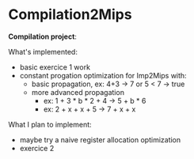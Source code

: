 # Compilation2Mips

**Compilation project**:

What's implemented:
- basic exercice 1 work
- constant progation optimization for Imp2Mips with:
  - basic propagation, ex: 4+3 -> 7 or 5 < 7 -> true
  - more advanced propagation
    - ex: 1 + 3 * b * 2 + 4 -> 5 + b * 6
    - ex: 2 + x + x + 5 -> 7 + x + x

What I plan to implement:
- maybe try a naive register allocation optimization
- exercice 2
